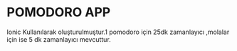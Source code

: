 # POMODORO APP
Ionic Kullanılarak oluşturulmuştur.1 pomodoro için 25dk zamanlayıcı ,molalar için ise 5 dk zamanlayıcı mevcuttur.
